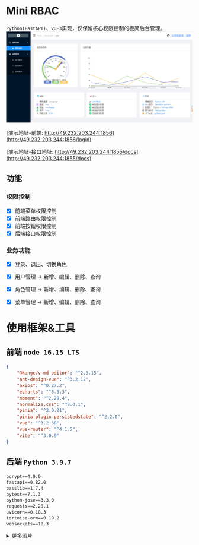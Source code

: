 # Mini RBAC
`Python(FastAPI)`、`VUE3`实现，仅保留核心权限控制的极简后台管理。
![index](./imgs/index.png)

[演示地址-前端: http://49.232.203.244:1856](http://49.232.203.244:1856/login)

[演示地址-接口地址: http://49.232.203.244:1855/docs](http://49.232.203.244:1855/docs)

## 功能
### 权限控制
- [x] 前端菜单权限控制
- [x] 前端路由权限控制
- [x] 前端按钮权限控制
- [x] 后端接口权限控制
### 业务功能
- [x] 登录、退出、切换角色
- [x] 用户管理 -> 新增、编辑、删除、查询
- [x] 角色管理 -> 新增、编辑、删除、查询
- [x] 菜单管理 -> 新增、编辑、删除、查询


# 使用框架&工具
## 前端 `node 16.15 LTS`
```json
{
    "@kangc/v-md-editor": "^2.3.15",
    "ant-design-vue": "^3.2.12",
    "axios": "^0.27.2",
    "echarts": "^5.3.3",
    "moment": "^2.29.4",
    "normalize.css": "^8.0.1",
    "pinia": "^2.0.21",
    "pinia-plugin-persistedstate": "^2.2.0",
    "vue": "^3.2.38",
    "vue-router": "^4.1.5",
    "vite": "^3.0.9"
}
```
## 后端 `Python 3.9.7`
```
bcrypt==4.0.0
fastapi==0.82.0
passlib==1.7.4
pytest==7.1.3
python-jose==3.3.0
requests==2.28.1
uvicorn==0.18.3
tortoise-orm==0.19.2
websockets==10.3
```



<details>
<summary>更多图片</summary>

### 页面
![login](./imgs/login.png)
![change](./imgs//select.png)
![user](./imgs/useradd.png)
![role](./imgs/menuadd.png)
![menu](./imgs/roleadd.png)
### 接口
![user-api](./imgs/user-api.png)
![role-menu](./imgs/role-menu-api.png)

</details>
